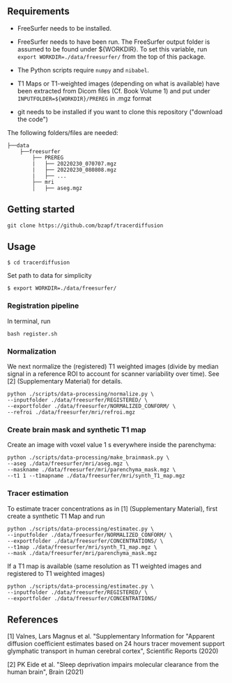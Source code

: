 ## Requirements

- FreeSurfer needs to be installed.

- FreeSurfer needs to have been run. The FreeSurfer output folder is assumed to be found under ${WORKDIR}. To set this variable, run  `export WORKDIR=./data/freesurfer/` from the top of this package.

- The Python scripts require `numpy` and `nibabel`.

- T1 Maps or T1-weighted images (depending on what is available) have been extracted from Dicom files (Cf. Book Volume 1) and put under `INPUTFOLDER=${WORKDIR}/PREREG` in .mgz format

- git needs to be installed if you want to clone this repository ("download the code")




The following folders/files are needed:
```
├──data
    ├──freesurfer
        ├── PREREG
        |   ├── 20220230_070707.mgz
        |   ├── 20220230_080808.mgz
        |   ├── ...
        ├── mri
        │   ├── aseg.mgz
```


## Getting started

```
git clone https://github.com/bzapf/tracerdiffusion
```

## Usage

```
$ cd tracerdiffusion
```

Set path to data for simplicity
```
$ export WORKDIR=./data/freesurfer/
```

### Registration pipeline

In terminal, run

```
bash register.sh
```



### Normalization

We next normalize the (registered) T1 weighted images (divide by median signal in a reference ROI to account for scanner variability over time).
See [2] (Supplementary Material) for details.

```
python ./scripts/data-processing/normalize.py \
--inputfolder ./data/freesurfer/REGISTERED/ \
--exportfolder ./data/freesurfer/NORMALIZED_CONFORM/ \
--refroi ./data/freesurfer/mri/refroi.mgz
```

### Create brain mask and synthetic T1 map

Create an image with voxel value 1 s everywhere inside the parenchyma:

```
python ./scripts/data-processing/make_brainmask.py \
--aseg ./data/freesurfer/mri/aseg.mgz \
--maskname ./data/freesurfer/mri/parenchyma_mask.mgz \
--t1 1 --t1mapname ./data/freesurfer/mri/synth_T1_map.mgz
```


### Tracer estimation

To estimate tracer concentrations as in [1] (Supplementary Material), first create a synthetic T1 Map and run

```
python ./scripts/data-processing/estimatec.py \
--inputfolder ./data/freesurfer/NORMALIZED_CONFORM/ \
--exportfolder ./data/freesurfer/CONCENTRATIONS/ \
--t1map ./data/freesurfer/mri/synth_T1_map.mgz \
--mask ./data/freesurfer/mri/parenchyma_mask.mgz
```




If a T1 map is available (same resolution as T1 weighted images and registered to T1 weighted images)
```
python ./scripts/data-processing/estimatec.py \
--inputfolder ./data/freesurfer/REGISTERED/ \
--exportfolder ./data/freesurfer/CONCENTRATIONS/
```

## References

[1] Valnes, Lars Magnus et al. "Supplementary Information for "Apparent diffusion coefficient estimates based on 24 hours tracer movement support glymphatic transport in human cerebral cortex", Scientific Reports (2020)

[2] PK Eide et al. "Sleep deprivation impairs molecular clearance from the human brain", Brain (2021)

